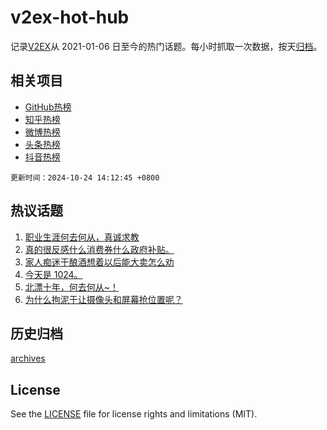 # v2ex-hot-hub

 记录[V2EX](https://www.v2ex.com/)从 2021-01-06 日至今的热门话题。每小时抓取一次数据，按天[归档](archives)。
 
 ## 相关项目

- [GitHub热榜](https://github.com/snaildev/github-hot-hub)
- [知乎热榜](https://github.com/snaildev/zhihu-hot-hub)
- [微博热榜](https://github.com/snaildev/weibo-hot-hub)
- [头条热榜](https://github.com/snaildev/toutiao-hot-hub)
- [抖音热榜](https://github.com/snaildev/douyin-hot-hub)


 `更新时间：2024-10-24 14:12:45 +0800`

## 热议话题

1. [职业生涯何去何从，真诚求教](https://www.v2ex.com/t/1082959)
1. [真的很反感什么消费券什么政府补贴。](https://www.v2ex.com/t/1083169)
1. [家人痴迷于酿酒想着以后能大卖怎么劝](https://www.v2ex.com/t/1082999)
1. [今天是 1024。](https://www.v2ex.com/t/1083063)
1. [北漂十年，何去何从~！](https://www.v2ex.com/t/1082905)
1. [为什么拘泥于让摄像头和屏幕抢位置呢？](https://www.v2ex.com/t/1083078)

## 历史归档

[archives](archives)

## License

See the [LICENSE](LICENSE) file for license rights and limitations (MIT).
